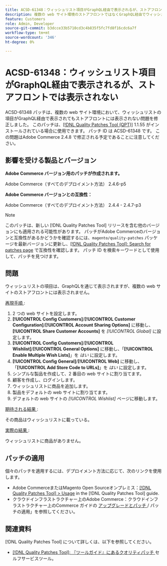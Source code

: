 ```yaml
---
title: ACSD-61348：ウィッシュリスト項目がGraphQL経由で表示されるが、ストアフロントでは表示されない
description: 複数の web サイト環境のストアフロントではなくGraphQL経由でウィッシュリストの項目が表示されるAdobe Commerceの問題を修正するために、ACSD-61348 パッチを適用してください。
feature: Customers
role: Admin, Developer
source-git-commit: b3dcce33b5710cd3c4b835f5fc7fd8f16cdc6a7f
workflow-type: tm+mt
source-wordcount: '346'
ht-degree: 0%

---
```


# ACSD-61348：ウィッシュリスト項目がGraphQL経由で表示されるが、ストアフロントでは表示されない

ACSD-61348 パッチは、複数の web サイト環境において、ウィッシュリストの項目がGraphQL経由で表示されてもストアフロントには表示されない問題を修正しました。 このパッチは、[[!DNL Quality Patches Tool (QPT)]](/help/tools/quality-patches-tool/quality-patches-tool-to-self-serve-quality-patches.md) 1.1.55 がインストールされている場合に使用できます。 パッチ ID は ACSD-61348 です。 この問題はAdobe Commerce 2.4.8 で修正される予定であることに注意してください。

## 影響を受ける製品とバージョン

**Adobe Commerce バージョン用のパッチが作成されます。**

Adobe Commerce（すべてのデプロイメント方法） 2.4.6-p5

**Adobe Commerce バージョンとの互換性：**

Adobe Commerce（すべてのデプロイメント方法） 2.4.4 - 2.4.7-p3

>[!NOTE]
>
>このパッチは、新しい [!DNL Quality Patches Tool] リリースを含む他のバージョンにも適用される可能性があります。 パッチがAdobe Commerceのバージョンと互換性があるかどうかを確認するには、`magento/quality-patches` パッケージを最新バージョンに更新し、[[!DNL Quality Patches Tool]: Search for patches page](https://experienceleague.adobe.com/tools/commerce-quality-patches/index.html?lang=ja) で互換性を確認します。 パッチ ID を検索キーワードとして使用して、パッチを見つけます。

## 問題

ウィッシュリストの項目は、GraphQLを通じて表示されますが、複数の web サイトのストアフロントには表示されません。

<u> 再現手順 </u>:

1. 2 つの web サイトを設定します。
1. **[!UICONTROL Config Customers]**/**[!UICONTROL Customer Configuration]**/**[!UICONTROL Account Sharing Options]** に移動し、**[!UICONTROL Share Customer Accounts]** を *[!UICONTROL Global]* に設定します。
1. **[!UICONTROL Config Customers]**/**[!UICONTROL Wishlist]**/**[!UICONTROL General Options]** に移動し、「**[!UICONTROL Enable Multiple Wish Lists]**」を *はい* に設定します。
1. **[!UICONTROL Config General]**/**[!UICONTROL Web]** に移動し、「**[!UICONTROL Add Store Code to URLs]**」を *はい* に設定します。
1. シンプルな製品を作成して、2 番目の web サイトに割り当てます。
1. 顧客を作成し、ログインします。
1. ウィッシュリストに商品を追加します。
1. 製品をデフォルトの web サイトに割り当てます。
1. デフォルトの web サイトの *[!UICONTROL Wishlist]* ページに移動します。

<u> 期待される結果 </u>:

その商品はウィッシュリストに載っている。

<u> 実際の結果 </u>:

ウィッシュリストに商品がありません。

## パッチの適用

個々のパッチを適用するには、デプロイメント方法に応じて、次のリンクを使用します。

* Adobe CommerceまたはMagento Open Sourceオンプレミス：[[!DNL Quality Patches Tool] > Usage](/help/tools/quality-patches-tool/usage.md) in the [!DNL Quality Patches Tool] guide.
* クラウドインフラストラクチャー上のAdobe Commerce：クラウドインフラストラクチャー上のCommerce ガイドの [ アップグレードとパッチ ](https://experienceleague.adobe.com/docs/commerce-cloud-service/user-guide/develop/upgrade/apply-patches.html?lang=ja)/ パッチの適用」を参照してください。

## 関連資料

[!DNL Quality Patches Tool] について詳しくは、以下を参照してください。

* [[!DNL Quality Patches Tool]: 『ツールガイド』にあるクオリティパッチ ](/help/tools/quality-patches-tool/quality-patches-tool-to-self-serve-quality-patches.md) セルフサービスツール。
